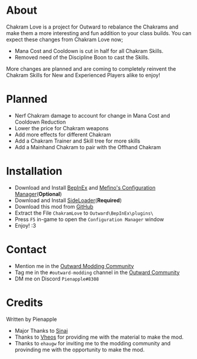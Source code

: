 # About
Chakram Love is a project for Outward to rebalance the Chakrams and make them a more interesting and fun addition to your class builds. You can expect these changes from Chakram Love now;
- Mana Cost and Cooldown is cut in half for all Chakram Skills.
- Removed need of the Discipline Boon to cast the Skills.

More changes are planned and are coming to completely reinvent the Chakram Skills for New and Experienced Players alike to enjoy!

# Planned
- Nerf Chakram damage to account for change in Mana Cost and Cooldown Reduction
- Lower the price for Chakram weapons
- Add more effects for different Chakram
- Add a Chakram Trainer and Skill tree for more skills
- Add a Mainhand Chakram to pair with the Offhand Chakram

# Installation
- Download and Install [BepInEx](https://github.com/BepInEx/BepInEx/releases/latest/) and [Mefino's Configuration Manager](https://github.com/Mefino/BepInEx.ConfigurationManager/releases/latest)(**Optional**)
- Download and Install [SideLoader](https://github.com/sinai-dev/Outward-SideLoader/releases/latest)(**Required**)
- Download this mod from [GitHub](https://github.com/Pienapples/ChakramLove/releases)
- Extract the File `ChakramLove` to `Outward\BepInEx\plugins\`
- Press `F5` in-game to open the `Configuration Manager` window
- Enjoy! :3

# Contact
- Mention me in the [Outward Modding Community](https://discord.gg/zKyfGmy7TR)
- Tag me in the `#outward-modding` channel in the [Outward Community](https://discord.com/invite/outward)
- DM me on Discord `Pienapple#8308`

# Credits
Written by Pienapple

- Major Thanks to [Sinai](https://github.com/sinai-dev)
- Thanks to [Vheos](https://github.com/Vheos777) for providing me with the material to make the mod.
- Thanks to `ehaugw` for inviting me to the modding community and provinding me with the opportunity to make the mod.
